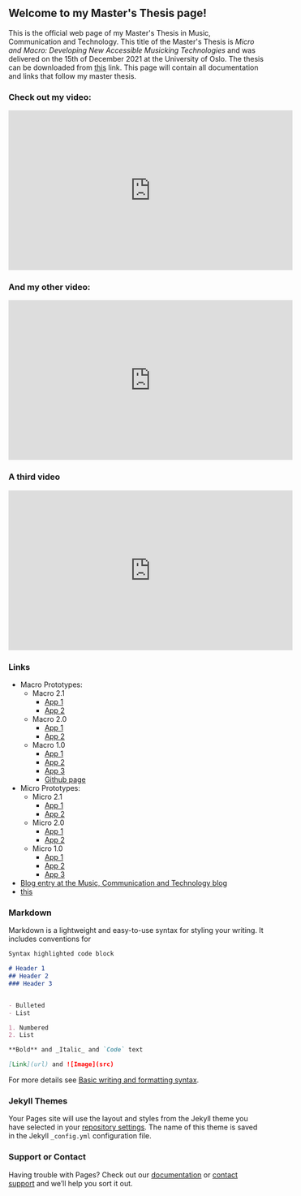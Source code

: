## Welcome to my Master's Thesis page!

This is the official web page of my Master's Thesis in Music, Communication and Technology. 
This title of the Master's Thesis is _Micro and Macro: Developing New Accessible Musicking Technologies_ and was delivered on the 15th of December 2021 at the University of Oslo. 
The thesis can be downloaded from [this](ur) link.
This page will contain all documentation and links that follow my master thesis.


### Check out my video:
<iframe width="560" height="315" src="https://www.youtube.com/embed/G6kqDY6w_q8" title="YouTube video player" frameborder="0" allow="accelerometer; autoplay; clipboard-write; encrypted-media; gyroscope; picture-in-picture" allowfullscreen></iframe>

### And my other video:
<iframe width="560" height="315" src="https://www.youtube.com/embed/_uWnDRlFo94" title="YouTube video player" frameborder="0" allow="accelerometer; autoplay; clipboard-write; encrypted-media; gyroscope; picture-in-picture" allowfullscreen></iframe>

### A third video
<iframe width="560" height="315" src="https://www.youtube.com/embed/birDS7ccUOs" title="YouTube video player" frameborder="0" allow="accelerometer; autoplay; clipboard-write; encrypted-media; gyroscope; picture-in-picture" allowfullscreen></iframe>


### Links


- Macro Prototypes:
  - Macro 2.1
    - [App 1](https://fractionmari.github.io/macro3/)
    - [App 2](https://fractionmari.github.io/macro3/prototype2.html)
  - Macro 2.0
    - [App 1](https://fractionmari.github.io/macro2)
    - [App 2](https://fractionmari.github.io/macro2/prototype2.html)
  - Macro 1.0
    - [App 1](https://fractionmari.github.io/macro/)
    - [App 2](https://fractionmari.github.io/macro/prototype2.html)
    - [App 3](https://fractionmari.github.io/macro/prototype3.html)
    - [Github page](https://github.com/FractionMari/macro)
- Micro Prototypes:
  - Micro 2.1
    - [App 1](https://fractionmari.github.io/micro3/)
    - [App 2](https://fractionmari.github.io/micro3/prototype2.html)
  - Micro 2.0
    - [App 1](https://fractionmari.github.io/micro2)
    - [App 2](https://fractionmari.github.io/micro2/prototype2.html)
  - Micro 1.0
    - [App 1](https://fractionmari.github.io/micro/)
    - [App 2](https://fractionmari.github.io/micro/prototype2.html)
    - [App 3](https://fractionmari.github.io/micro/prototype3.html)
- [Blog entry at the Music, Communication and Technology blog](https://mct-master.github.io/masters-thesis/2021/12/15/MicroMacro.html)
- [this](ur)


### Markdown

Markdown is a lightweight and easy-to-use syntax for styling your writing. It includes conventions for

```markdown
Syntax highlighted code block

# Header 1
## Header 2
### Header 3


- Bulleted
- List

1. Numbered
2. List

**Bold** and _Italic_ and `Code` text

[Link](url) and ![Image](src)
```

For more details see [Basic writing and formatting syntax](https://docs.github.com/en/github/writing-on-github/getting-started-with-writing-and-formatting-on-github/basic-writing-and-formatting-syntax).

### Jekyll Themes

Your Pages site will use the layout and styles from the Jekyll theme you have selected in your [repository settings](https://github.com/FractionMari/masterthesis/settings/pages). The name of this theme is saved in the Jekyll `_config.yml` configuration file.

### Support or Contact

Having trouble with Pages? Check out our [documentation](https://docs.github.com/categories/github-pages-basics/) or [contact support](https://support.github.com/contact) and we’ll help you sort it out.
